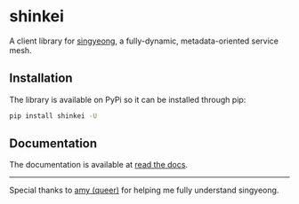# shinkei

A client library for [singyeong](https://github.com/queer/singyeong), a fully-dynamic, metadata-oriented service mesh.

## Installation

The library is available on PyPi so it can be installed through pip:

```bash
pip install shinkei -U
```

## Documentation

The documentation is available at [read the docs](https://shinkei.rtfd.io).


---

Special thanks to [amy (queer)](https://github.com/queer/) for helping me fully understand singyeong.